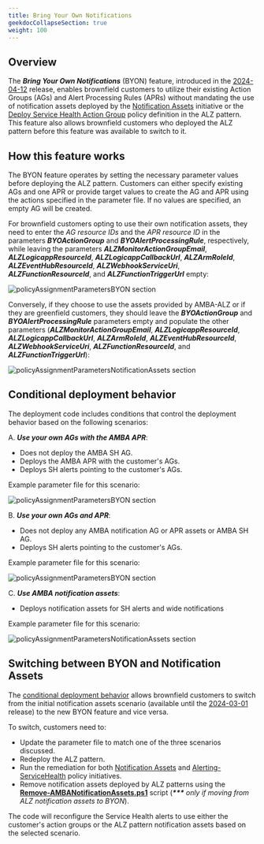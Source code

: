 ```yaml
---
title: Bring Your Own Notifications
geekdocCollapseSection: true
weight: 100
---
```


## Overview

The ***Bring Your Own Notifications*** (BYON) feature, introduced in the [2024-04-12](../../Overview/Whats-New#2024-04-12) release, enables brownfield customers to utilize their existing Action Groups (AGs) and Alert Processing Rules (APRs) without mandating the use of notification assets deployed by the [Notification Assets](https://raw.githubusercontent.com/Azure/azure-monitor-baseline-alerts/main/patterns/alz/policySetDefinitions/Deploy-Notification-Assets.json) initiative or the [Deploy Service Health Action Group](https://raw.githubusercontent.com/Azure/azure-monitor-baseline-alerts/main/services/Resources/subscriptions/Deploy-ServiceHealth-ActionGroups.json) policy definition in the ALZ pattern. This feature also allows brownfield customers who deployed the ALZ pattern before this feature was available to switch to it.

## How this feature works

The BYON feature operates by setting the necessary parameter values before deploying the ALZ pattern. Customers can either specify existing AGs and one APR or provide target values to create the AG and APR using the actions specified in the parameter file. If no values are specified, an empty AG will be created.

For brownfield customers opting to use their own notification assets, they need to enter the *AG resource IDs* and the *APR resource ID* in the parameters ***BYOActionGroup*** and ***BYOAlertProcessingRule***, respectively, while leaving the parameters ***ALZMonitorActionGroupEmail***, ***ALZLogicappResourceId***, ***ALZLogicappCallbackUrl***, ***ALZArmRoleId***, ***ALZEventHubResourceId***, ***ALZWebhookServiceUri***, ***ALZFunctionResourceId***, and ***ALZFunctionTriggerUrl*** empty:

![policyAssignmentParametersBYON section](../../media/BYON_Params_3.png)

Conversely, if they choose to use the assets provided by AMBA-ALZ or if they are greenfield customers, they should leave the ***BYOActionGroup*** and ***BYOAlertProcessingRule*** parameters empty and populate the other parameters (***ALZMonitorActionGroupEmail***, ***ALZLogicappResourceId***, ***ALZLogicappCallbackUrl***, ***ALZArmRoleId***, ***ALZEventHubResourceId***, ***ALZWebhookServiceUri***, ***ALZFunctionResourceId***, and ***ALZFunctionTriggerUrl***):

![policyAssignmentParametersNotificationAssets section](../../media/NotificationAssets_Params_2.png)

## Conditional deployment behavior

The deployment code includes conditions that control the deployment behavior based on the following scenarios:

A. ***Use your own AGs with the AMBA APR***:

- Does not deploy the AMBA SH AG.
- Deploys the AMBA APR with the customer's AGs.
- Deploys SH alerts pointing to the customer's AGs.

Example parameter file for this scenario:

![policyAssignmentParametersBYON section](../../media/BYON_Params_2.png)

B. ***Use your own AGs and APR***:

- Does not deploy any AMBA notification AG or APR assets or AMBA SH AG.
- Deploys SH alerts pointing to the customer's AGs.

Example parameter file for this scenario:

![policyAssignmentParametersBYON section](../../media/BYON_Params_3.png)

C. ***Use AMBA notification assets***:

- Deploys notification assets for SH alerts and wide notifications

Example parameter file for this scenario:

![policyAssignmentParametersNotificationAssets section](../../media/NotificationAssets_Params_2.png)

## Switching between BYON and Notification Assets

The [conditional deployment behavior](../Bring-your-own-Notifications#conditional-deployment-behavior) allows brownfield customers to switch from the initial notification assets scenario (available until the [2024-03-01](../../Overview/Whats-New#2024-03-01) release) to the new BYON feature and vice versa.

To switch, customers need to:

- Update the parameter file to match one of the three scenarios discussed.
- Redeploy the ALZ pattern.
- Run the remediation for both [Notification Assets](https://raw.githubusercontent.com/Azure/azure-monitor-baseline-alerts/main/patterns/alz/policySetDefinitions/Deploy-Notification-Assets.json) and [Alerting-ServiceHealth](https://raw.githubusercontent.com/Azure/azure-monitor-baseline-alerts/main/patterns/alz/policySetDefinitions/Deploy-ServiceHealth-Alerts.json) policy initiatives.
- Remove notification assets deployed by ALZ patterns using the [**Remove-AMBANotificationAssets.ps1**](https://raw.githubusercontent.com/Azure/azure-monitor-baseline-alerts/main/patterns/alz/scripts/Remove-AMBANotificationAssets.ps1) script (_<b>***</b> only if moving from ALZ notification assets to BYON_).

The code will reconfigure the Service Health alerts to use either the customer's action groups or the ALZ pattern notification assets based on the selected scenario.
